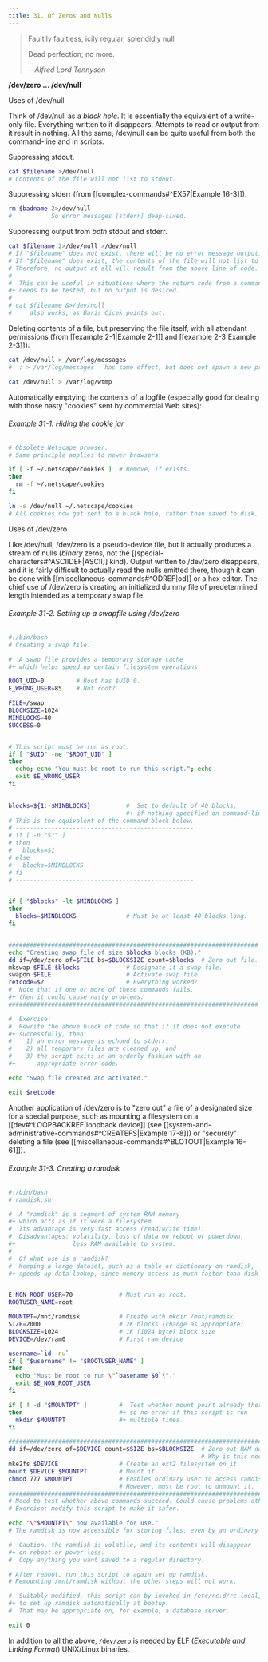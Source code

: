 ```yaml
---
title: 31. Of Zeros and Nulls
---
```



> Faultily faultless, icily regular, splendidly null
>
> Dead perfection; no more.
>
> --<cite>Alfred Lord Tennyson</cite>

**/dev/zero ... /dev/null**

Uses of /dev/null

Think of /dev/null as a _black hole_. It is essentially the equivalent of a write-only file. Everything written to it disappears. Attempts to read or output from it result in nothing. All the same, /dev/null can be quite useful from both the command-line and in scripts.

Suppressing stdout.

```bash
cat $filename >/dev/null
# Contents of the file will not list to stdout.
```

Suppressing stderr (from [[complex-commands#^EX57|Example 16-3]]).

```bash
rm $badname 2>/dev/null
#           So error messages [stderr] deep-sixed.
```

Suppressing output from _both_ stdout and stderr.

```bash
cat $filename 2>/dev/null >/dev/null
# If "$filename" does not exist, there will be no error message output.
# If "$filename" does exist, the contents of the file will not list to stdout.
# Therefore, no output at all will result from the above line of code.
#
#  This can be useful in situations where the return code from a command
#+ needs to be tested, but no output is desired.
#
# cat $filename &>/dev/null
#     also works, as Baris Cicek points out.
```

Deleting contents of a file, but preserving the file itself, with all attendant permissions (from [[example 2-1|Example 2-1]] and [[example 2-3|Example 2-3]]):

```bash
cat /dev/null > /var/log/messages
#  : > /var/log/messages   has same effect, but does not spawn a new process.

cat /dev/null > /var/log/wtmp
```

Automatically emptying the contents of a logfile (especially good for dealing with those nasty "cookies" sent by commercial Web sites):

###### Example 31-1. Hiding the cookie jar

```bash
# Obsolete Netscape browser.
# Same principle applies to newer browsers.

if [ -f ~/.netscape/cookies ]  # Remove, if exists.
then
  rm -f ~/.netscape/cookies
fi

ln -s /dev/null ~/.netscape/cookies
# All cookies now get sent to a black hole, rather than saved to disk.
```

Uses of /dev/zero

Like /dev/null, /dev/zero is a pseudo-device file, but it actually produces a stream of nulls (_binary_ zeros, not the [[special-characters#^ASCIIDEF|ASCII]] kind). Output written to /dev/zero disappears, and it is fairly difficult to actually read the nulls emitted there, though it can be done with [[miscellaneous-commands#^ODREF|od]] or a hex editor. The chief use of /dev/zero is creating an initialized dummy file of predetermined length intended as a temporary swap file.

###### Example 31-2. Setting up a swapfile using /dev/zero

```bash
#!/bin/bash
# Creating a swap file.

#  A swap file provides a temporary storage cache
#+ which helps speed up certain filesystem operations.

ROOT_UID=0         # Root has $UID 0.
E_WRONG_USER=85    # Not root?

FILE=/swap
BLOCKSIZE=1024
MINBLOCKS=40
SUCCESS=0


# This script must be run as root.
if [ "$UID" -ne "$ROOT_UID" ]
then
  echo; echo "You must be root to run this script."; echo
  exit $E_WRONG_USER
fi  
  

blocks=${1:-$MINBLOCKS}          #  Set to default of 40 blocks,
                                 #+ if nothing specified on command-line.
# This is the equivalent of the command block below.
# --------------------------------------------------
# if [ -n "$1" ]
# then
#   blocks=$1
# else
#   blocks=$MINBLOCKS
# fi
# --------------------------------------------------


if [ "$blocks" -lt $MINBLOCKS ]
then
  blocks=$MINBLOCKS              # Must be at least 40 blocks long.
fi  


######################################################################
echo "Creating swap file of size $blocks blocks (KB)."
dd if=/dev/zero of=$FILE bs=$BLOCKSIZE count=$blocks  # Zero out file.
mkswap $FILE $blocks             # Designate it a swap file.
swapon $FILE                     # Activate swap file.
retcode=$?                       # Everything worked?
#  Note that if one or more of these commands fails,
#+ then it could cause nasty problems.
######################################################################

#  Exercise:
#  Rewrite the above block of code so that if it does not execute
#+ successfully, then:
#    1) an error message is echoed to stderr,
#    2) all temporary files are cleaned up, and
#    3) the script exits in an orderly fashion with an
#+      appropriate error code.

echo "Swap file created and activated."

exit $retcode
```

Another application of /dev/zero is to "zero out" a file of a designated size for a special purpose, such as mounting a filesystem on a [[dev#^LOOPBACKREF|loopback device]] (see [[system-and-administrative-commands#^CREATEFS|Example 17-8]]) or "securely" deleting a file (see [[miscellaneous-commands#^BLOTOUT|Example 16-61]]).

###### Example 31-3. Creating a ramdisk

```bash
#!/bin/bash
# ramdisk.sh

#  A "ramdisk" is a segment of system RAM memory
#+ which acts as if it were a filesystem.
#  Its advantage is very fast access (read/write time).
#  Disadvantages: volatility, loss of data on reboot or powerdown,
#+                less RAM available to system.
#
#  Of what use is a ramdisk?
#  Keeping a large dataset, such as a table or dictionary on ramdisk,
#+ speeds up data lookup, since memory access is much faster than disk access.


E_NON_ROOT_USER=70             # Must run as root.
ROOTUSER_NAME=root

MOUNTPT=/mnt/ramdisk           # Create with mkdir /mnt/ramdisk.
SIZE=2000                      # 2K blocks (change as appropriate)
BLOCKSIZE=1024                 # 1K (1024 byte) block size
DEVICE=/dev/ram0               # First ram device

username=`id -nu`
if [ "$username" != "$ROOTUSER_NAME" ]
then
  echo "Must be root to run \"`basename $0`\"."
  exit $E_NON_ROOT_USER
fi

if [ ! -d "$MOUNTPT" ]         #  Test whether mount point already there,
then                           #+ so no error if this script is run
  mkdir $MOUNTPT               #+ multiple times.
fi

##############################################################################
dd if=/dev/zero of=$DEVICE count=$SIZE bs=$BLOCKSIZE  # Zero out RAM device.
                                                      # Why is this necessary?
mke2fs $DEVICE                 # Create an ext2 filesystem on it.
mount $DEVICE $MOUNTPT         # Mount it.
chmod 777 $MOUNTPT             # Enables ordinary user to access ramdisk.
                               # However, must be root to unmount it.
##############################################################################
# Need to test whether above commands succeed. Could cause problems otherwise.
# Exercise: modify this script to make it safer.

echo "\"$MOUNTPT\" now available for use."
# The ramdisk is now accessible for storing files, even by an ordinary user.

#  Caution, the ramdisk is volatile, and its contents will disappear
#+ on reboot or power loss.
#  Copy anything you want saved to a regular directory.

# After reboot, run this script to again set up ramdisk.
# Remounting /mnt/ramdisk without the other steps will not work.

#  Suitably modified, this script can by invoked in /etc/rc.d/rc.local,
#+ to set up ramdisk automatically at bootup.
#  That may be appropriate on, for example, a database server.

exit 0
```

In addition to all the above, `/dev/zero` is needed by ELF (_Executable and Linking Format_) UNIX/Linux binaries.

